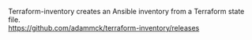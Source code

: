 Terraform-inventory creates an Ansible inventory from a Terraform state file.\
https://github.com/adammck/terraform-inventory/releases

